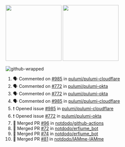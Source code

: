 <a href="https://github.com/notdodo"><img src="https://github-readme-stats.vercel.app/api?username=notdodo&count_private=true&theme=dark" height="180" /></a> <a href="https://github.com/notdodo"><img src="https://github-readme-stats.vercel.app/api/top-langs/?username=notdodo&langs_count=8&theme=dark&hide=tex,java,html,css&layout=compact" height="180" /></a>

![github-wrapped](https://github.com/notdodo/notdodo/assets/6991986/fb310ed4-7b6b-48dd-a447-4c85e6000edb)

<!--START_SECTION:activity-->
1. 🗣 Commented on [#985](https://github.com/pulumi/pulumi-cloudflare/issues/985#issuecomment-2514570623) in [pulumi/pulumi-cloudflare](https://github.com/pulumi/pulumi-cloudflare)
2. 🗣 Commented on [#772](https://github.com/pulumi/pulumi-okta/issues/772#issuecomment-2514561594) in [pulumi/pulumi-okta](https://github.com/pulumi/pulumi-okta)
3. 🗣 Commented on [#772](https://github.com/pulumi/pulumi-okta/issues/772#issuecomment-2514509445) in [pulumi/pulumi-okta](https://github.com/pulumi/pulumi-okta)
4. 🗣 Commented on [#985](https://github.com/pulumi/pulumi-cloudflare/issues/985#issuecomment-2514413374) in [pulumi/pulumi-cloudflare](https://github.com/pulumi/pulumi-cloudflare)
5. ❗ Opened issue [#985](https://github.com/pulumi/pulumi-cloudflare/issues/985) in [pulumi/pulumi-cloudflare](https://github.com/pulumi/pulumi-cloudflare)
6. ❗ Opened issue [#772](https://github.com/pulumi/pulumi-okta/issues/772) in [pulumi/pulumi-okta](https://github.com/pulumi/pulumi-okta)
7. 🎉 Merged PR [#96](https://github.com/notdodo/github-actions/pull/96) in [notdodo/github-actions](https://github.com/notdodo/github-actions)
8. 🎉 Merged PR [#72](https://github.com/notdodo/erfiume_bot/pull/72) in [notdodo/erfiume_bot](https://github.com/notdodo/erfiume_bot)
9. 🎉 Merged PR [#74](https://github.com/notdodo/erfiume_bot/pull/74) in [notdodo/erfiume_bot](https://github.com/notdodo/erfiume_bot)
10. 🎉 Merged PR [#81](https://github.com/notdodo/IAMme-IAMme/pull/81) in [notdodo/IAMme-IAMme](https://github.com/notdodo/IAMme-IAMme)
<!--END_SECTION:activity-->
